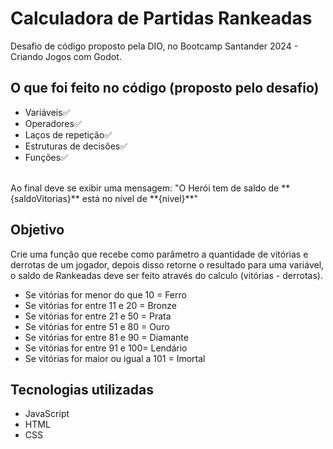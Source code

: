 # Calculadora de Partidas Rankeadas

Desafio de código proposto pela DIO, no Bootcamp Santander 2024 - Criando Jogos com Godot.

 ## O que foi feito no código (proposto pelo desafio)

- Variáveis✅ 
- Operadores✅ 
- Laços de repetição✅ 
- Estruturas de decisões✅
- Funções✅
<br>
Ao final deve se exibir uma mensagem:
"O Herói tem de saldo de **{saldoVitorias}** está no nível de **{nivel}**"
 
 ## Objetivo
 Crie uma função que recebe como parâmetro a quantidade de vitórias e derrotas de um jogador,
depois disso retorne o resultado para uma variável, o saldo de Rankeadas deve ser feito através do calculo (vitórias - derrotas).

- Se vitórias for menor do que 10 = Ferro
- Se vitórias for entre 11 e 20 = Bronze
- Se vitórias for entre 21 e 50 = Prata
- Se vitórias for entre 51 e 80 = Ouro
- Se vitórias for entre 81 e 90 = Diamante
- Se vitórias for entre 91 e 100= Lendário
- Se vitórias for maior ou igual a 101 = Imortal
 
 ## Tecnologias utilizadas
 - JavaScript
 - HTML
 - CSS
